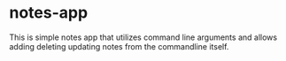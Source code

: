 # notes-app
This is simple notes app that utilizes command line arguments and allows adding deleting updating notes from the commandline itself.
